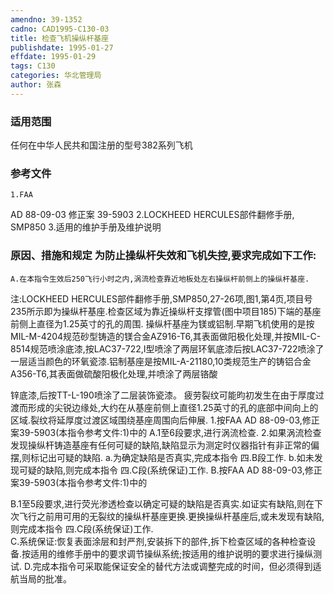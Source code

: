 ```yaml
---
amendno: 39-1352
cadno: CAD1995-C130-03
title: 检查飞机操纵杆基座
publishdate: 1995-01-27
effdate: 1995-01-29
tags: C130
categories: 华北管理局
author: 张森
---
```


### 适用范围 
任何在中华人民共和国注册的型号382系列飞机

### 参考文件
    1.FAA 
AD 88-09-03  修正案 39-5903
    2.LOCKHEED HERCULES部件翻修手册, SMP850
    3.适用的维护手册及维护说明


### 原因、措施和规定     为防止操纵杆失效和飞机失控,要求完成如下工作: 
    A.在本指令生效后250飞行小时之内,涡流检查靠近地板处左右操纵杆前侧上的操纵杆基座. 
注:LOCKHEED HERCULES部件翻修手册,SMP850,27-26项,图1,第4页,项目号235所示即为操纵杆基座.检查区域为靠近操纵杆支撑管(图中项目185)下端的基座前侧上直径为1.25英寸的孔的周围. 
    操纵杆基座为镁或铝制.早期飞机使用的是按MIL-M-4204规范砂型铸造的镁合金AZ916-T6,其表面做阳极化处理,并按MIL-C-8514规范喷涂底漆,按LAC37-722,I型喷涂了两层环氧底漆后按LAC37-722喷涂了一层适当颜色的环氧瓷漆.铝制基座是按MIL-A-21180,10类规范生产的铸铝合金A356-T6,其表面做硫酸阳极化处理,并喷涂了两层铬酸
  
锌底漆,后按TT-L-190喷涂了二层装饰瓷漆。 
    疲劳裂纹可能昀初发生在由于厚度过渡而形成的尖锐边缘处,大约在从基座前侧上直径1.25英寸的孔的底部中间向上的区域.裂纹将延厚度过渡区域围绕基座周围向后伸展. 
1.按FAA AD 88-09-03,修正案39-5903(本指令参考文件:1)中的
A.1至6段要求,进行涡流检查. 
    2.如果涡流检查发现操纵杆铸造基座有任何可疑的缺陷,缺陷显示为测定时仪器指针有非正常的偏摆,则标记出可疑的缺陷. 
a.为确定缺陷是否真实,完成本指令
四.B段工作. 
b.如未发现可疑的缺陷,则完成本指令
四.C段(系统保证)工作. 
B.按FAA AD 88-09-03,修正案39-5903(本指令参考文件:1)中的

B.1至5段要求,进行荧光渗透检查以确定可疑的缺陷是否真实.如证实有缺陷,则在下次飞行之前用可用的无裂纹的操纵杆基座更换.更换操纵杆基座后,或未发现有缺陷,则完成本指令
四.C段(系统保证)工作.   
    C.系统保证:恢复表面涂层和封严剂,安装拆下的部件,拆下检查区域的各种检查设备.按适用的维修手册中的要求调节操纵系统;按适用的维护说明的要求进行操纵测试. 
    D.完成本指令可采取能保证安全的替代方法或调整完成的时间，但必须得到适航当局的批准。

